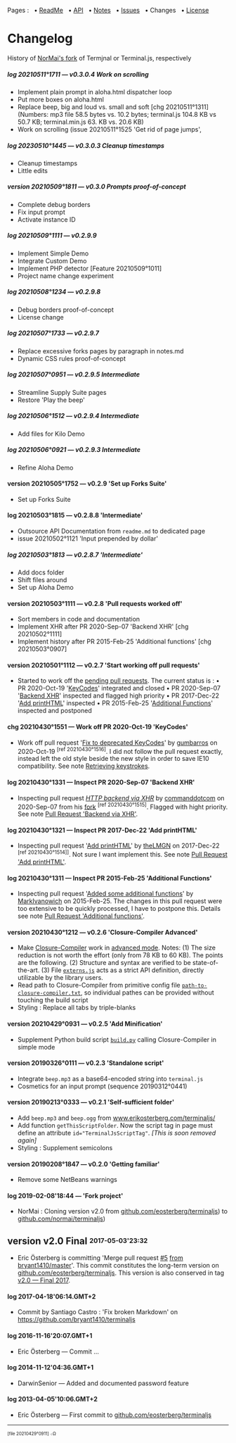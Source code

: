 Pages : &nbsp;
 • [ReadMe](./../README.md) &nbsp;
 • [API](./api.md) &nbsp;
 • [Notes](./notes.md) &nbsp;
 • [Issues](./issues.md) &nbsp;
 • Changes &nbsp;
 • [License](./license.md)

# Changelog

History of [NorMai's fork](https://github.com/normai/terminaljs) of Termjnal or Terminal.js, respectively


##### log 20210511°1711 — v0.3.0.4 Work on scrolling
- Implement plain prompt in aloha.html dispatcher loop
- Put more boxes on aloha.html
- Replace beep, big and loud vs. small and soft [chg 20210511°1311]
        (Numbers: mp3 file 58.5 bytes vs. 10.2 bytes; terminal.js
         104.8 KB vs 50.7 KB; terminal.min.js 63. KB vs. 20.6 KB)
- Work on scrolling (issue 20210511°1525 'Get rid of page jumps',

##### log 20230510°1445 — v0.3.0.3 Cleanup timestamps
- Cleanup timestamps
- Little edits

##### version 20210509°1811 — v0.3.0 Prompts proof-of-concept
- Complete debug borders
- Fix input prompt
- Activate instance ID

##### log 20210509°1111 — v0.2.9.9
- Implement Simple Demo
- Integrate Custom Demo
- Implement PHP detector [Feature 20210509°1011]
- Project name change experiment

##### log 20210508°1234 — v0.2.9.8
- Debug borders proof-of-concept
- License change

##### log 20210507°1733 — v0.2.9.7
- Replace excessive forks pages by paragraph in notes.md
- Dynamic CSS rules proof-of-concept

##### log 20210507°0951 — v0.2.9.5 Intermediate
- Streamline Supply Suite pages
- Restore 'Play the beep'

##### log 20210506°1512 — v0.2.9.4 Intermediate
- Add files for Kilo Demo

##### log 20210506°0921 — v0.2.9.3 Intermediate
- Refine Aloha Demo

#### version 20210505°1752 — v0.2.9 'Set up Forks Suite'
- Set up Forks Suite

#### log 20210503°1815 — v0.2.8.8 'Intermediate'
- Outsource API Documentation from `readme.md` to dedicated page
- issue 20210502°1121 'Input prepended by dollar'

##### log 20210503°1813 — v0.2.8.7 'Intermediate'
- Add docs folder
- Shift files around
- Set up Aloha Demo

#### version 20210503°1111 — v0.2.8 'Pull requests worked off'
- Sort members in code and documentation
- Implement XHR after PR 2020-Sep-07 'Backend XHR' [chg 20210502°1111]
- Implement history after PR 2015-Feb-25 'Additional functions' [chg 20210503°0907]

#### version 20210501°1112 — v0.2.7 'Start working off pull requests'
- Started to work off the
  [pending pull requests](https://github.com/eosterberg/terminaljs/pulls).
  The current status is : • PR 2020-Oct-19 '[KeyCodes](./notes.md#retrieving_keystrokes)' integrated and closed
  • PR 2020-Sep-07 '[Backend XHR](./notes.md#pull_request_backend_via_xhr)' inspected and flagged high priority
  • PR 2017-Dec-22 '[Add printHTML](./notes.md#pull_request_add_printhtml)' inspected
  • PR 2015-Feb-25 '[Additional Functions](./notes.md#pull_request_additional_functions)' inspected and postponed

#### chg 20210430°1551 — Work off PR 2020-Oct-19 'KeyCodes'
* Work off pull request
  '[Fix to deprecated KeyCodes](https://github.com/eosterberg/terminaljs/pull/12)'
  by [gumbarros](https://github.com/gumbarros) on 2020-Oct-19
  <sup>[ref 20210430°1516]</sup>.
  I did not follow the pull request exactly,  instead left the old
  style beside the new style in order to save IE10 compatibility.
  See note [Retrieving keystrokes](./notes.md#retrieving_keystrokes).

#### log 20210430°1331 — Inspect PR 2020-Sep-07 'Backend XHR'
- Inspecting pull request
  *[HTTP backend via XHR](https://github.com/eosterberg/terminaljs/pull/11)*
  by [commanddotcom](https://github.com/commanddotcom) on 2020-Sep-07
  from his [fork](https://github.com/commanddotcom/terminaljs)
  <sup>[ref 20210430°1515]</sup>.
  Flagged with hight priority.
  See note [Pull Request 'Backend via XHR'](./notes.md#pull_request_backend_via_xhr).

#### log 20210430°1321 — Inspect PR 2017-Dec-22 'Add printHTML'
- Inspecting pull request
  '[Add printHTML](https://github.com/eosterberg/terminaljs/pull/6)'
   by [theLMGN](https://github.com/theLMGN) on 2017-Dec-22
  <sup>[ref 20210430°1514]]</sup>.
  Not sure I want implement this.
  See note [Pull Request 'Add printHTML'](./notes.md#pull_request_add_printhtml).

#### log 20210430°1311 — Inspect PR 2015-Feb-25 'Additional Functions'
* Inspecting pull request
  '[Added some additional functions](https://github.com/eosterberg/terminaljs/pull/2)'
  by [MarkIvanowich](https://github.com/MarkIvanowich) on 2015-Feb-25.
  The changes in this pull request were too extensive
  to be quickly processed, I have to postpone this.
  Details see note [Pull Request 'Additional functions'](./notes.md#pull_request_additional_functions).

#### version 20210430°1212 — v0.2.6 'Closure-Compiler Advanced'
* Make [Closure-Compiler](https://developers.google.com/closure/compiler/)
  work in [advanced mode](https://developers.google.com/closure/compiler/docs/api-tutorial3).
  Notes: (1) The size reduction is not worth the effort (only from 78 KB to 60 KB).
  The points are the following. (2) Structure and syntax are verified to be state-of-the-art.
  (3) File [`externs.js`](./externs.js)  acts as a strict API definition,
   directly utilizable by the library users.
* Read path to Closure-Compiler from primitive config file
   [`path-to-closure-compiler.txt`](./path-to-closure-compiler.txt),
   so individual pathes can be provided without touching the build script
* Styling : Replace all tabs by triple-blanks

#### version 20210429°0931 — v0.2.5 'Add Minification'
- Supplement Python build script [`build.py`](./build.py) calling Closure-Compiler in simple mode

#### version 20190326°0111 — v0.2.3 'Standalone script'
- Integrate `beep.mp3` as a base64-encoded string into `terminal.js`
- Cosmetics for an input prompt (sequence 20190312°0441)

#### version 20190213°0333 — v0.2.1 'Self-sufficient folder'
- Add `beep.mp3` and `beep.ogg` from www.erikosterberg.com/terminaljs/
- Add function `getThisScriptFolder`. Now the script tag in page must define
      an attribute `id="TerminalJsScriptTag"`. _[This is soon removed again]_
- Styling : Supplement semicolons

#### version 20190208°1847 — v0.2.0 'Getting familiar'
- Remove some NetBeans warnings

#### log 2019-02-08'18:44 — 'Fork project'
- NorMai : Cloning version v2.0
  from [github.&#8203;com/&#8203;eosterberg/&#8203;terminaljs](https://github.com/eosterberg/terminaljs/))
  to  [github.&#8203;com/&#8203;normai/&#8203;terminaljs](https://github.com/normai/terminaljs/))

## version v2.0 Final <sup><sub>2017-05-03'23:32</sub></sup>
- Eric Österberg is committing 'Merge pull request [#5](https://github.com/eosterberg/terminaljs/pull/5)
  [from bryant1410/master](https://github.com/eosterberg/terminaljs/commit/8e0b6c23a640cb141abfbc08e67d74d9a64860a9)'.
  This commit constitutes the long-term version on
  [github.&#8203;com/&#8203;eosterberg/&#8203;terminaljs](https://github.com/eosterberg/terminaljs/).
  This version is also conserved in tag
  [v2.0 — Final 2017](https://github.com/normai/terminaljs/releases/tag/v2.0).

#### log 2017-04-18'06:14.GMT+2
- Commit by Santiago Castro : 'Fix broken Markdown'
     on https://github.com/bryant1410/terminaljs

#### log 2016-11-16'20:07.GMT+1
- Eric Österberg — Commit ...

#### log 2014-11-12'04:36.GMT+1
- DarwinSenior — Added and documented password feature

#### log 2013-04-05'10:06.GMT+2
- Eric Österberg — First commit to
[github.&#8203;com/&#8203;eosterberg/&#8203;terminaljs](https://github.com/eosterberg/terminaljs/)

---

<sup><sub>[file 20210429°0911] ܀Ω</sub></sup>
